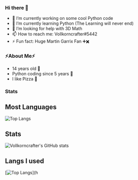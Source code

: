 ### Hi there 👋

- 🔭 I’m currently working on some cool Python code
- 🌱 I’m currently learning Python (The Learning will never end)
- 🤔 I’m looking for help with 3D Math
- 📫 How to reach me: Vollkorncrafter#5442
- ⚡ Fun fact: Huge Martin Garrix Fan ➕✖️

### ⚡About Me⚡
- 14 years old 🌱
- Python coding since 5 years 🌱
- I like Pizza 🍕


### Stats

## Most Languages
![Top Langs](https://github-readme-stats.vercel.app/api/top-langs/?username=vollkorncrafter)
## Stats
![Vollkorncrafter's GitHub stats](https://github-readme-stats.vercel.app/api?username=vollkorncrafter&show_icons=true)
## Langs I used
[![Top Langs](https://github-readme-stats.vercel.app/api/top-langs/?username=vollkorncrafter)](h

